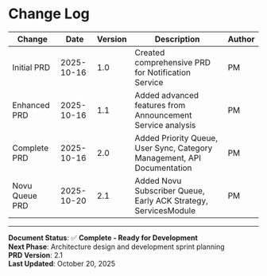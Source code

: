 # Change Log

| Change         | Date       | Version | Description                                                             | Author |
| -------------- | ---------- | ------- | ----------------------------------------------------------------------- | ------ |
| Initial PRD    | 2025-10-16 | 1.0     | Created comprehensive PRD for Notification Service                      | PM     |
| Enhanced PRD   | 2025-10-16 | 1.1     | Added advanced features from Announcement Service analysis              | PM     |
| Complete PRD   | 2025-10-16 | 2.0     | Added Priority Queue, User Sync, Category Management, API Documentation | PM     |
| Novu Queue PRD | 2025-10-20 | 2.1     | Added Novu Subscriber Queue, Early ACK Strategy, ServicesModule         | PM     |

---

**Document Status**: ✅ **Complete - Ready for Development**  
**Next Phase**: Architecture design and development sprint planning  
**PRD Version**: 2.1  
**Last Updated**: October 20, 2025
